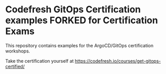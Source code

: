 # Codefresh GitOps Certification examples FORKED for Certification Exams


This repository contains examples for the ArgoCD/GitOps
certification workshops.

Take the certification yourself at https://codefresh.io/courses/get-gitops-certified/
